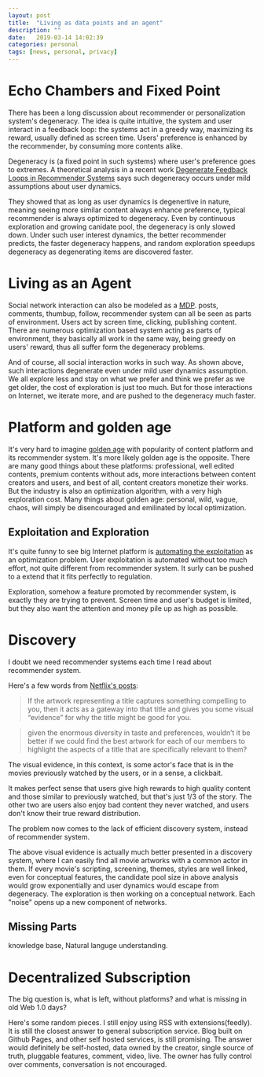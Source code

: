 ```yaml
---
layout: post
title:  "Living as data points and an agent"
description: ""
date:   2019-03-14 14:02:39
categories: personal
tags: [news, personal, privacy]
---
```


# Echo Chambers and Fixed Point

  There has been a long discussion about recommender or personalization system's degeneracy. The idea is quite intuitive, the system and user interact in a feedback loop: the systems act in a greedy way, maximizing its reward, usually defined as screen time. Users' preference is enhanced by the recommender, by consuming more contents alike.

  Degeneracy is (a fixed point in such systems) where user's preference goes to extremes. A theoretical analysis in a recent work [Degenerate Feedback Loops in Recommender Systems](https://arxiv.org/pdf/1902.10730v2.pdf) says such degeneracy occurs under mild assumptions about user dynamics.

  They showed that as long as user dynamics is degenertive in nature, meaning seeing more similar content always enhance preference, typical recommender is always optimized to degeneracy. Even by continuous exploration and growing canidate pool, the degeneracy is only slowed down. Under such user interest dynamics, the better recommender predicts, the faster degeneracy happens, and random exploration speedups degeneracy as degenerating items are discovered faster.

# Living as an Agent

  Social network interaction can also be modeled as a [MDP](https://en.wikipedia.org/wiki/Markov_decision_process). posts, comments, thumbup, follow, recommender system can all be seen as parts of environment. Users act by screen time, clicking, publishing content. There are numerous optimization based system acting as parts of environment, they basically all work in the same way, being greedy on users' reward, thus all suffer form the degeneracy problems.

  And of course, all social interaction works in such way. As shown above, such interactions degenerate even under mild user dynamics assumption. We all explore less and stay on what we prefer and think we prefer as we get older, the cost of exploration is just too much. But for those interactions on Internet, we iterate more, and are pushed to the degeneracy much faster.

# Platform and golden age

  It's very hard to imagine [golden age](https://blog.yitianshijie.net/2019/03/06/recommendation-algorithm-and-golden-age-of-podcast/) with popularity of content platform and its recommender system. It's more likely golden age is the opposite. There are many good things about these platforms: professional, well edited contents, premium contents without ads, more interactions between content creators and users, and best of all, content creators monetize their works. But the industry is also an optimization algorithm, with a very high exploration cost. Many things about golden age: personal, wild, vague, chaos, will simply be disencouraged and emilinated by local optimization.

## Exploitation and Exploration

  It's quite funny to see big Internet platform is [automating the exploitation](https://www.quora.com/Does-Amazon-offer-the-same-product-to-different-consumers-at-different-prices-at-the-same-time) as an optimization problem. User exploitation is automated without too much effort, not quite different from recommender system. It surly can be pushed to a extend that it fits perfectly to regulation.

  Exploration, somehow a feature promoted by recommender system, is exactly they are trying to prevent. Screen time and user's budget is limited, but they also want the attention and money pile up as high as possible.

# Discovery

  I doubt we need recommender systems each time I read about recommender system.

  Here's a few words from [Netflix's posts](https://medium.com/netflix-techblog/artwork-personalization-c589f074ad76):

  > If the artwork representing a title captures something compelling to you, then it acts as a gateway into that title and gives you some visual “evidence” for why the title might be good for you.

  > given the enormous diversity in taste and preferences, wouldn’t it be better if we could find the best artwork for each of our members to highlight the aspects of a title that are specifically relevant to them?

  The visual evidence, in this context, is some actor's face that is in the movies previously watched by the users, or in a sense, a clickbait.

  It makes perfect sense that users give high rewards to high quality content and those similar to previously watched, but that's just 1/3 of the story. The other two are users also enjoy bad content they never watched, and users don't know their true reward distribution.

  The problem now comes to the lack of efficient discovery system, instead of recommender system.

  The above visual evidence is actually much better presented in a discovery system, where I can easily find all movie artworks with a common actor in them. If every movie's scripting, screening, themes, styles are well linked, even for conceptual features, the candidate pool size in above analysis would grow exponentially and user dynamics would escape from degeneracy. The exploration is then working on a conceptual network. Each "noise" opens up a new component of networks.

## Missing Parts

  knowledge base, Natural languge understanding.

# Decentralized Subscription
  
  The big question is, what is left, without platforms? and what is missing in old Web 1.0 days?

  Here's some random pieces. I still enjoy using RSS with extensions(feedly). It is still the closest answer to general subscription service. Blog built on Github Pages, and other self hosted services, is still promising. The answer would definitely be self-hosted, data owned by the creator, single source of truth, pluggable features, comment, video, live. The owner has fully control over comments, conversation is not encouraged.

